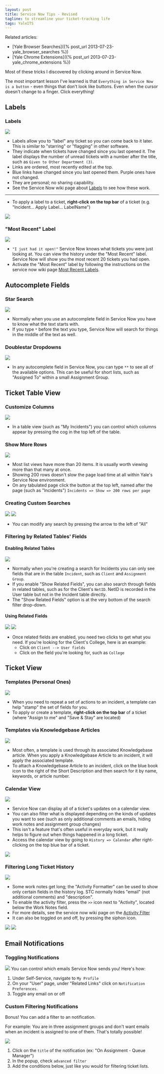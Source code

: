 ```yaml
---
layout: post
title: Service Now Tips - Revised
tagline: to streamline your ticket-tracking life
tags: YaleITS
---
```

Related articles:

- [Yale Browser Searches]({% post_url 2013-07-23-yale_browser_searches %})
- [Yale Chrome Extensions]({% post_url 2013-07-23-yale_chrome_extensions %})


Most of these tricks I discovered by clicking around in Service Now.

The most important lesson I've learned is that `Everything in Service Now is a button` - even things that don't look like buttons. Even when the cursor doesn't change to a finger. Click everything!


## Labels

### Labels
<img src="{{site.url}}/assets/images/SN-Labels.png" class="righty">

- Labels allow you to "label" any ticket so you can come back to it later. This is similar to "starring" or "flagging" in other software.
- They indicate when tickets have changed since you last opened it. The label displays the number of unread tickets with a number after the title, such as `Given to Other Department (3)`.
- Links are ordered, most recently edited at the top.
- Blue links have changed since you last opened them. Purple ones have not changed.
- They are personal; no sharing capability.
- See the Service Now wiki page about [Labels](http://wiki.servicenow.com/index.php?title=Creating_and_Using_Labels) to see how these work.

----

- To apply a label to a ticket, **right-click on the top bar** of a ticket (e.g. "Incident... Apply Label... LabelName")

<img src="{{site.url}}/assets/images/SN-LabelsApply.png" class="righty">


### "Most Recent" Label
<img src="{{site.url}}/assets/images/SN-MostRecent.png" class="righty">

- `"I just had it open!"` Service Now knows what tickets you were just looking at. You can view the history under the "Most Recent" label. Service Now will show you the most recent 20 tickets you had open.
- Activate the "Most Recent" label by following the instructions on the service now wiki page [Most Recent Labels](http://wiki.servicenow.com/index.php?title=Activating_Most_Active_and_Most_Recent_Labels).



## Autocomplete Fields

### Star Search
<img src="{{site.url}}/assets/images/SN-AsteriskSingle.png" class="righty">

- Normally when you use an autocomplete field in Service Now you have to
know what the text starts with.
- If you type `*` before the text you type, Service Now will search for things in the middle of the text as well.

### Doublestar Dropdowns
<img src="{{site.url}}/assets/images/SN-AsteriskDouble.png" class="righty">

- In any autocomplete field in Service Now, you can type `**` to see all of the available options. This can be useful for short lists, such as "Assigned To" within a small Assignment Group.



## Ticket Table View

### Customize Columns
<img src="{{site.url}}/assets/images/SN-TableCustomizeColumns.png" class="righty">

- In a table view (such as "My Incidents") you can control which columns
  appear by pressing the cog in the top left of the table.

### Show More Rows
<img src="{{site.url}}/assets/images/SN-MoreRows.png" class="righty">

- Most list views have more than 20 items. It is usually worth viewing more than that many at once.
- Showing 200 rows doesn't slow the page load time at all within Yale's
  Service Now environment.
- On any tabulated page click the button at the top left, named after
  the page (such as "Incidents") `Incidents => Show => 200 rows per page`

### Creating Custom Searches
<img src="{{site.url}}/assets/images/SN-SearchFilterContracted.png" class="righty">
<img src="{{site.url}}/assets/images/SN-SearchFilterExpanded.png" class="righty">

- You can modify any search by pressing the arrow to the left of "All"

### Filtering by Related Tables' Fields

#### Enabling Related Tables
<img src="{{site.url}}/assets/images/SN-SearchFilterShowRelated.png" class="righty">

- Normally when you're creating a search for Incidents you can only see
  fields that are in the table `Incident`, such as `Client` and
  `Assignment Group`.
- If you enable "Show Related Fields", you can also search through fields in related tables, such as for the Client's `NetID`. NetID is recorded in the User table but not in the Incident table directly.
- The "Show Related Fields" option is at the very bottom of the search
  filter drop-down.

#### Using Related Fields
<img src="{{site.url}}/assets/images/SN-SearchFilterRelated1.png" class="righty" style="clear:both;">
<img src="{{site.url}}/assets/images/SN-SearchFilterRelated2.png" class="righty" style="clear:both;">

- Once related fields are enabled, you need two clicks to get what you
  need. If you're looking for the Client's College, here is an example:
  - Click on `Client --> User fields`
  - Click on the field you're looking for, such as `College`



## Ticket View

### Templates (Personal Ones)
<img src="{{site.url}}/assets/images/SN-ApplyTemplate.png" class="righty">

- When you need to repeat a set of actions to an incident, a template can help "stamp" the set of fields for you.
- To apply or create a template, **right-click on the top bar** of a ticket (where "Assign to me" and "Save & Stay" are located)

### Templates via Knowledgebase Articles
<img src="{{site.url}}/assets/images/SN-KBButton.png" class="righty">

- Most often, a template is used through its associated Knowledgebase
  article. When you apply a Knowledgebase Article to an incident, it will apply
  the associated template.
- To attach a Knowledgebase Article to an incident, click on the blue book icon
  to the right of the Short Description and then search for it by name,
  keywords, or article number.

### Calendar View
<img src="{{site.url}}/assets/images/SN-CalendarViewOpen.png" class="righty">

- Service Now can display all of a ticket's updates on a calendar view.
- You can also filter what is displayed depending on the kinds of updates you want to see (such as only additional comments an emails, hiding work notes and assignment group changes)
- This isn't a feature that's often useful in everyday work, but it really helps to figure out when things happened in a long ticket.
- Access the calendar view by going to `History => Calendar` after
  right-clicking on the top blue bar of a ticket.

<img src="{{site.url}}/assets/images/SN-CalendarViewExample.png" class="righty">


### Filtering Long Ticket History
<img src="{{site.url}}/assets/images/SN-HistoryFilterExpanded.png" class="righty">

- Some work notes get long; the "Activity Formatter" can be used to show only certain fields in the history log. STC normally hides "email" (not additional comments) and "description".
- To enable the activity filter, press the `>>` icon next to "Activity", located below the Work Notes field. 
- For more details, see the service now wiki page on the [Activity Filter](http://wiki.servicenow.com/index.php?title=Activity_Formatter)
- It can also be toggled on and off, by pressing the siphon icon.

<img src="{{site.url}}/assets/images/SN-HistoryFilterEnabled.png" class="righty">
<img src="{{site.url}}/assets/images/SN-HistoryFilterDisabled.png" class="righty">


## Email Notifications

### Toggling Notifications
<img src="{{site.url}}/assets/images/SN-NotificationPreferences3.png" class="righty">
You can control which emails Service Now sends you! Here's how:

1. Under Self-Service, navigate to `My Profile`
1. On your "User" page, under "Related Links" click on `Notification
   Preferences`.
1. Toggle any email on or off


### Custom Filtering Notifications
Bonus! You can add a filter to an notification.

For example: You are in three assignment groups and don't want emails when an incident is assigned to one of them. That's totally possible!

<img src="{{site.url}}/assets/images/SN-NotificationPreferences4.png" class="righty">

1. Click on the `title` of the notification (ex: "On Assignment - Queue Manager")
1. In the popup, check `advanced filter`
1. Add the conditions below, just like you would for filtering ticket
   lists.

